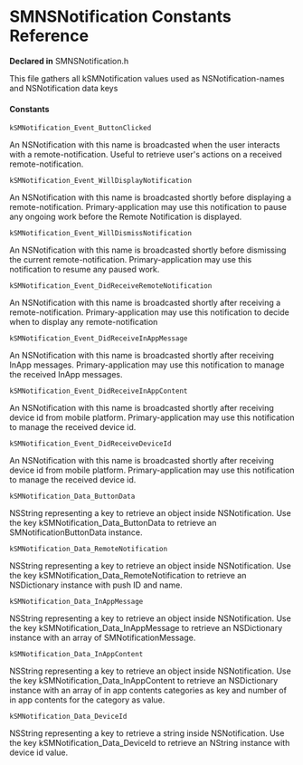 # SMNSNotification Constants Reference

**Declared in** SMNSNotification.h  

This file gathers all kSMNotification values used as NSNotification-names and NSNotification data keys

#### Constants

<a name="" title="kSMNotification_Event_ButtonClicked"></a>
<code>kSMNotification_Event_ButtonClicked</code>

An NSNotification with this name is broadcasted when the user interacts with a remote-notification.
Useful to retrieve user's actions on a received remote-notification.

<a name="" title="kSMNotification_Event_WillDisplayNotification"></a>
<code>kSMNotification_Event_WillDisplayNotification</code>

An NSNotification with this name is broadcasted shortly before displaying a remote-notification.
Primary-application may use this notification to pause any ongoing work before the Remote Notification is displayed.

<a name="" title="kSMNotification_Event_WillDismissNotification"></a>
<code>kSMNotification_Event_WillDismissNotification</code>

An NSNotification with this name is broadcasted shortly before dismissing the current remote-notification.
Primary-application may use this notification to resume any paused work.

<a name="" title="kSMNotification_Event_DidReceiveRemoteNotification"></a>
<code>kSMNotification_Event_DidReceiveRemoteNotification</code>

An NSNotification with this name is broadcasted shortly after receiving a remote-notification.
Primary-application may use this notification to decide when to display any remote-notification

<a name="" title="kSMNotification_Event_DidReceiveInAppMessage"></a>
<code>kSMNotification_Event_DidReceiveInAppMessage</code>

An NSNotification with this name is broadcasted shortly after receiving InApp messages.
Primary-application may use this notification to manage the received InApp messages.

<a name="" title="kSMNotification_Event_DidReceiveInAppContent"></a>
<code>kSMNotification_Event_DidReceiveInAppContent</code>

An NSNotification with this name is broadcasted shortly after receiving device id from mobile platform.
Primary-application may use this notification to manage the received device id.

<a name="" title="kSMNotification_Event_DidReceiveDeviceId"></a>
<code>kSMNotification_Event_DidReceiveDeviceId</code>

An NSNotification with this name is broadcasted shortly after receiving device id from mobile platform.
Primary-application may use this notification to manage the received device id.

<a name="" title="kSMNotification_Data_ButtonData"></a>
<code>kSMNotification_Data_ButtonData</code>

NSString representing a key to retrieve an object inside NSNotification.
Use the key kSMNotification_Data_ButtonData to retrieve an SMNotificationButtonData instance.

<a name="" title="kSMNotification_Data_RemoteNotification"></a>
<code>kSMNotification_Data_RemoteNotification</code>

NSString representing a key to retrieve an object inside NSNotification.
Use the key kSMNotification_Data_RemoteNotification to retrieve an NSDictionary instance with push ID and name.

<a name="" title="kSMNotification_Data_InAppMessage"></a>
<code>kSMNotification_Data_InAppMessage</code>

NSString representing a key to retrieve an object inside NSNotification.
Use the key kSMNotification_Data_InAppMessage to retrieve an NSDictionary instance with an array of SMNotificationMessage.

<a name="" title="kSMNotification_Data_InAppContent"></a>
<code>kSMNotification_Data_InAppContent</code>

NSString representing a key to retrieve an object inside NSNotification.
Use the key kSMNotification_Data_InAppContent to retrieve an NSDictionary instance with an array of  in app contents categories as key and number of in app contents for the category as value.

<a name="" title="kSMNotification_Data_DeviceId"></a>
<code>kSMNotification_Data_DeviceId</code>

NSString representing a key to retrieve a string  inside NSNotification.
Use the key kSMNotification_Data_DeviceId to retrieve an NString instance with device id value.
